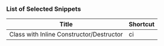 ### List of Selected Snippets

Title | Shortcut
----- | --------
Class with Inline Constructor/Destructor|ci
